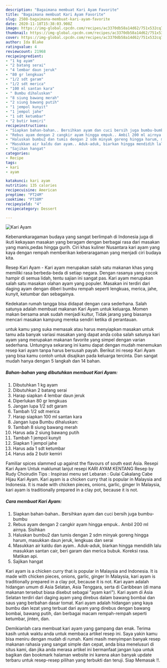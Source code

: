 ```yaml
---
description: "Bagaimana membuat Kari Ayam Favorite"
title: "Bagaimana membuat Kari Ayam Favorite"
slug: 2508-bagaimana-membuat-kari-ayam-favorite
date: 2020-11-18T15:38:03.908Z
image: https://img-global.cpcdn.com/recipes/ac3370db58a14d62/751x532cq70/kari-ayam-foto-resep-utama.jpg
thumbnail: https://img-global.cpcdn.com/recipes/ac3370db58a14d62/751x532cq70/kari-ayam-foto-resep-utama.jpg
cover: https://img-global.cpcdn.com/recipes/ac3370db58a14d62/751x532cq70/kari-ayam-foto-resep-utama.jpg
author: Ida Blake
ratingvalue: 4
reviewcount: 21968
recipeingredient:
- "1 kg ayam"
- "2 batang serai"
- "4 lembar daun jeruk"
- "80 gr lengkuas"
- "1/2 sdt garam"
- "1/2 sdt merica"
- "100 ml santan kara"
- " Bumbu dihaluskan"
- "8 siung bawang merah"
- "2 siung bawang putih"
- "1 jempol kunyit"
- "1 jempol jahe"
- "1 sdt ketumbar"
- "2 butir kemiri"
recipeinstructions:
- "Siapkan bahan-bahan.. Bersihkan ayam dan cuci bersih juga bumbu-bumbu"
- "Rebus ayam dengan 2 cangkir ayam hingga empuk.. Ambil 200 ml airnya. Sisihkan"
- "Haluskan bumbu2 dan tumis dengan 2 sdm minyak goreng hingga harum, masukkan daun jeruk, lengkuas dan serai"
- "Masukkan air kaldu dan ayam.. Aduk-aduk, biarkan hingga mendidih lalu masukkan santan cair, beri garam dan merica bubuk. Koreksi rasa. Matikan api."
- "Sajikan hangat"
categories:
- Recipe
tags:
- kari
- ayam

katakunci: kari ayam 
nutrition: 135 calories
recipecuisine: American
preptime: "PT24M"
cooktime: "PT38M"
recipeyield: "4"
recipecategory: Dessert

---
```



![Kari Ayam](https://img-global.cpcdn.com/recipes/ac3370db58a14d62/751x532cq70/kari-ayam-foto-resep-utama.jpg)

Kebenarekaragaman budaya yang sangat berlimpah di Indonesia juga di ikuti kekayaan masakan yang beragam dengan berbagai rasa dari masakan yang manis,pedas hingga gurih. Ciri khas kuliner Nusantara kari ayam yang kaya dengan rempah memberikan keberaragaman yang menjadi ciri budaya kita.


Resep Kari Ayam - Kari ayam merupakan salah satu makanan khas yang memiliki rasa berbeda-beda di setiap negara. Dengan rasanya yang cocok hampir di semua lidah, tentu sajian ini sangat pas. Kari ayam merupakan salah satu masakan olahan ayam yang populer. Masakan ini terdiri dari daging ayam dengan diberi bumbu rempah seperti lengkuas, merica, jahe, kunyit, ketumbar dan sebagainya.

Kedekatan rumah tangga bisa didapat dengan cara sederhana. Salah satunya adalah membuat makanan Kari Ayam untuk keluarga. Momen makan bersama anak sudah menjadi kultur, Tidak jarang yang biasanya mencari masakan kampung mereka sendiri ketika di perantauan.

untuk kamu yang suka memasak atau harus menyiapkan masakan untuk tamu ada banyak variasi masakan yang dapat anda coba salah satunya kari ayam yang merupakan makanan favorite yang simpel dengan varian sederhana. Untungnya sekarang ini kamu dapat dengan mudah menemukan resep kari ayam tanpa harus bersusah payah.
Berikut ini resep Kari Ayam yang bisa kamu contoh untuk disajikan pada keluarga tercinta. Dan sangat mudah hanya dengan 5 langkah dan 14 bahan.


<!--inarticleads1-->

##### Bahan-bahan yang dibutuhkan membuat Kari Ayam:

1. Dibutuhkan 1 kg ayam
1. Dibutuhkan 2 batang serai
1. Harap siapkan 4 lembar daun jeruk
1. Diperlukan 80 gr lengkuas
1. Jangan lupa 1/2 sdt garam
1. Tambah 1/2 sdt merica
1. Harap siapkan 100 ml santan kara
1. Jangan lupa  Bumbu dihaluskan:
1. Tambah 8 siung bawang merah
1. Harus ada 2 siung bawang putih
1. Tambah 1 jempol kunyit
1. Siapkan 1 jempol jahe
1. Harus ada 1 sdt ketumbar
1. Harus ada 2 butir kemiri


Familiar spices slammed up against the flavours of south east Asia. Resepi Kari Ayam Untuk maklumat lanjut resepi KARI AYAM KENTANG Resep by Rudy Choirudin Tips : Inspirasi menu set Lebaran : Gulai Cakalang Cabe Hijau Kari Ayam. Kari ayam is a chicken curry that is popular in Malaysia and Indonesia. It is made with chicken pieces, onions, garlic, ginger In Malaysia, kari ayam is traditionally prepared in a clay pot, because it is not. 

<!--inarticleads2-->

##### Cara membuat  Kari Ayam:

1. Siapkan bahan-bahan.. Bersihkan ayam dan cuci bersih juga bumbu-bumbu
1. Rebus ayam dengan 2 cangkir ayam hingga empuk.. Ambil 200 ml airnya. Sisihkan
1. Haluskan bumbu2 dan tumis dengan 2 sdm minyak goreng hingga harum, masukkan daun jeruk, lengkuas dan serai
1. Masukkan air kaldu dan ayam.. Aduk-aduk, biarkan hingga mendidih lalu masukkan santan cair, beri garam dan merica bubuk. Koreksi rasa. Matikan api.
1. Sajikan hangat


Kari ayam is a chicken curry that is popular in Malaysia and Indonesia. It is made with chicken pieces, onions, garlic, ginger In Malaysia, kari ayam is traditionally prepared in a clay pot, because it is not. Kari ayam adalah hidangan umum di Asia Selatan, Asia Tenggara, serta di Caribbean (di mana makanan tersebut biasa disebut sebagai &#34;ayam kari&#34;). Kari ayam di Asia Selatan terdiri dari daging ayam yang direbus dalam bawang bombai dan saus yang berbahan dasar tomat. Kari ayam adalah hidangan yang kaya bumbu dan lezat yang terbuat dari ayam yang direbus dengan bawang bombai, bawang putih, dan berbagai macam rempah-rempah seperti ketumbar, jinten, dan. 

Demikianlah cara membuat kari ayam yang gampang dan enak. Terima kasih untuk waktu anda untuk membaca artikel resep ini. Saya yakin kamu bisa meniru dengan mudah di rumah. Kami masih menyimpan banyak resep makanan rahasia yang sangat simple dan cepat, anda bisa menelusuri di situs kami, dan jika anda merasa artikel ini bermanfaat jangan lupa untuk bagikan dan bookmark halaman website ini karena akan banyak update terbaru untuk resep-resep pilihan yang terbukti dan teruji. Siap Memasak !!. 
